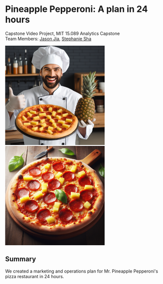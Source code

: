 # Pineapple Pepperoni: A plan in 24 hours
Capstone Video Project, MIT 15.089 Analytics Capstone <br>
Team Members: [Jason Jia](https://www.linkedin.com/in/jasonjiajs/), [Stephanie Sha](www.linkedin.com/in/ousha/)

<p float="left">
  <img src="/mr_pineapple_pepperoni.jpeg" width="320" /> 
  <img src="/pizza.jpeg" width="320" />
</p>

## Summary

We created a marketing and operations plan for Mr. Pineapple Pepperoni's pizza restaurant in 24 hours.
